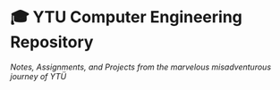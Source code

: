 # 🎓 YTU Computer Engineering Repository
*Notes, Assignments, and Projects from the marvelous misadventurous journey of YTÜ*
